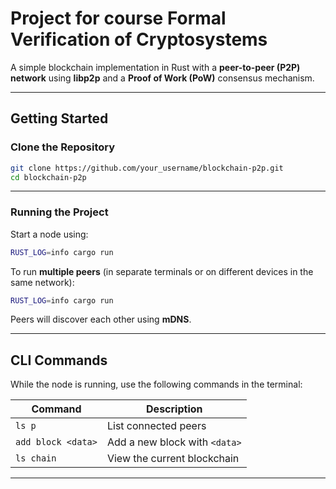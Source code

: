 
# **Project for course Formal Verification of Cryptosystems**

A simple blockchain implementation in Rust with a **peer-to-peer (P2P) network** using **libp2p** and a **Proof of Work (PoW)** consensus mechanism. 


---

## **Getting Started**

### **Clone the Repository**

```bash
git clone https://github.com/your_username/blockchain-p2p.git
cd blockchain-p2p
```

---

### **Running the Project**

Start a node using:

```bash
RUST_LOG=info cargo run
```

To run **multiple peers** (in separate terminals or on different devices in the same network):

```bash
RUST_LOG=info cargo run
```

Peers will discover each other using **mDNS**.

---

## **CLI Commands**

While the node is running, use the following commands in the terminal:

|    **Command**            |     **Description**                         |
|---------------------------|---------------------------------------------|
| `ls p`                    | List connected peers                        |
| `add block <data>`        | Add a new block with `<data>`               |
| `ls chain`                | View the current blockchain                 |

---
